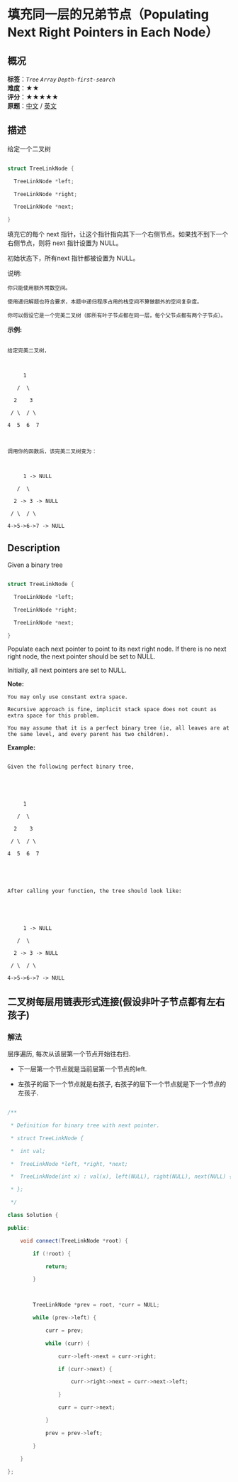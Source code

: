 # 填充同一层的兄弟节点（Populating Next Right Pointers in Each Node）
## 概况
**标签**：*`Tree`*  *`Array`*  *`Depth-first-search`*<br>
**难度**：★★<br>
**评分**：★★★★★<br>
**原题**：[中文](https://leetcode-cn.com/problems/populating-next-right-pointers-in-each-node) / [英文](https://leetcode.com/problems/populating-next-right-pointers-in-each-node)
## 描述

给定一个二叉树

```c++

struct TreeLinkNode {

  TreeLinkNode *left;

  TreeLinkNode *right;

  TreeLinkNode *next;

}

```



填充它的每个 next 指针，让这个指针指向其下一个右侧节点。如果找不到下一个右侧节点，则将 next 指针设置为 NULL。



初始状态下，所有next 指针都被设置为 NULL。



说明:





	你只能使用额外常数空间。

	使用递归解题也符合要求，本题中递归程序占用的栈空间不算做额外的空间复杂度。

	你可以假设它是一个完美二叉树（即所有叶子节点都在同一层，每个父节点都有两个子节点）。





**示例:**

```

给定完美二叉树，



     1

   /  \

  2    3

 / \  / \

4  5  6  7



调用你的函数后，该完美二叉树变为：



     1 -> NULL

   /  \

  2 -> 3 -> NULL

 / \  / \

4->5->6->7 -> NULL

```



## Description

Given a binary tree



```c++

struct TreeLinkNode {

  TreeLinkNode *left;

  TreeLinkNode *right;

  TreeLinkNode *next;

}

```





Populate each next pointer to point to its next right node. If there is no next right node, the next pointer should be set to NULL.



Initially, all next pointers are set to NULL.

**Note:**







	You may only use constant extra space.

	Recursive approach is fine, implicit stack space does not count as extra space for this problem.

	You may assume that it is a perfect binary tree (ie, all leaves are at the same level, and every parent has two children).





**Example:**

```

Given the following perfect binary tree,





     1

   /  \

  2    3

 / \  / \

4  5  6  7





After calling your function, the tree should look like:





     1 -> NULL

   /  \

  2 -> 3 -> NULL

 / \  / \

4->5->6->7 -> NULL

```







## 二叉树每层用链表形式连接(假设非叶子节点都有左右孩子)

### 解法

层序遍历, 每次从该层第一个节点开始往右扫.

- 下一层第一个节点就是当前层第一个节点的left.

- 左孩子的层下一个节点就是右孩子, 右孩子的层下一个节点就是下一个节点的左孩子.

```c++

/**

 * Definition for binary tree with next pointer.

 * struct TreeLinkNode {

 *  int val;

 *  TreeLinkNode *left, *right, *next;

 *  TreeLinkNode(int x) : val(x), left(NULL), right(NULL), next(NULL) {}

 * };

 */

class Solution {

public:

    void connect(TreeLinkNode *root) {

        if (!root) {

            return;

        }

        

        TreeLinkNode *prev = root, *curr = NULL;

        while (prev->left) {

            curr = prev;

            while (curr) {

                curr->left->next = curr->right;

                if (curr->next) {

                    curr->right->next = curr->next->left;

                }

                curr = curr->next;

            }

            prev = prev->left;

        }

    }

};

```